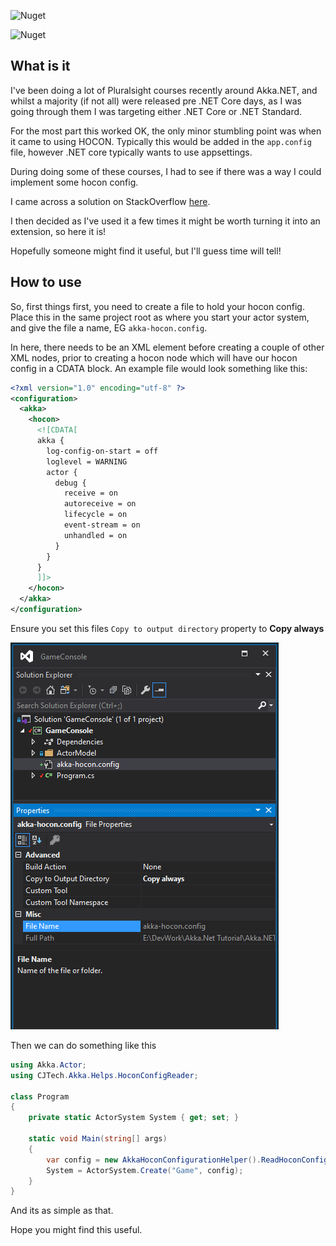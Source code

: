 ![Nuget](https://img.shields.io/nuget/v/CJTech.HoconConfigReader?style=for-the-badge)

![Nuget](https://img.shields.io/nuget/dt/CJTech.HoconConfigReader?style=for-the-badge)

## What is it

I've been doing a lot of Pluralsight courses recently around Akka.NET, and whilst a majority (if not all) were released pre .NET Core days, as I was going through them I was targeting either .NET Core or .NET Standard.

For the most part this worked OK, the only minor stumbling point was when it came to using HOCON. Typically this would be added in the `app.config` file, however .NET core typically wants to use appsettings.

During doing some of these courses, I had to see if there was a way I could implement some hocon config.

I came across a solution on StackOverflow [here](https://stackoverflow.com/a/56459986/1798229).

I then decided as I've used it a few times it might be worth turning it into an extension, so here it is!

Hopefully someone might find it useful, but I'll guess time will tell!

## How to use

So, first things first, you need to create a file to hold your hocon config. Place this in the same project root as where you start your actor system, and give the file a name, EG `akka-hocon.config`.

In here, there needs to be an XML element before creating a couple of other XML nodes, prior to creating a hocon node which will have our hocon config in a CDATA block. An example file would look something like this:

```xml
<?xml version="1.0" encoding="utf-8" ?>
<configuration>
  <akka>
    <hocon>
      <![CDATA[
      akka {
        log-config-on-start = off
        loglevel = WARNING
        actor {
          debug {
            receive = on
            autoreceive = on
            lifecycle = on
            event-stream = on
            unhandled = on
          }
        }
      }
      ]]>
    </hocon>
  </akka>
</configuration>
```

Ensure you set this files `Copy to output directory` property to **Copy always**

![Copy to output directory](./CopyToOutputDirectory.png)

Then we can do something like this

```csharp
using Akka.Actor;
using CJTech.Akka.Helps.HoconConfigReader;

class Program
{
    private static ActorSystem System { get; set; }

    static void Main(string[] args)
    {
        var config = new AkkaHoconConfigurationHelper().ReadHoconConfigFile($"{Directory.GetCurrentDirectory()}\\akka-hocon.config");
        System = ActorSystem.Create("Game", config);
    }
}
```

And its as simple as that.

Hope you might find this useful.
